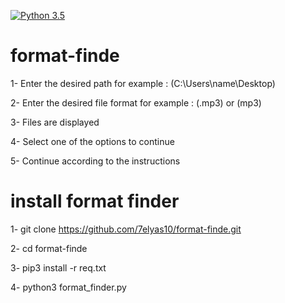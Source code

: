 [![Python 3.5](https://img.shields.io/badge/Python-3.5-yellow.svg)](http://www.python.org/download/) 
# format-finde
1- Enter the desired path for example : (C:\Users\name\Desktop)

2- Enter the desired file format for example : (.mp3) or (mp3)

3- Files are displayed

4- Select one of the options to continue

5- Continue according to the instructions

# install format finder
1- git clone https://github.com/7elyas10/format-finde.git

2- cd format-finde

3- pip3 install -r req.txt

4- python3 format_finder.py 
